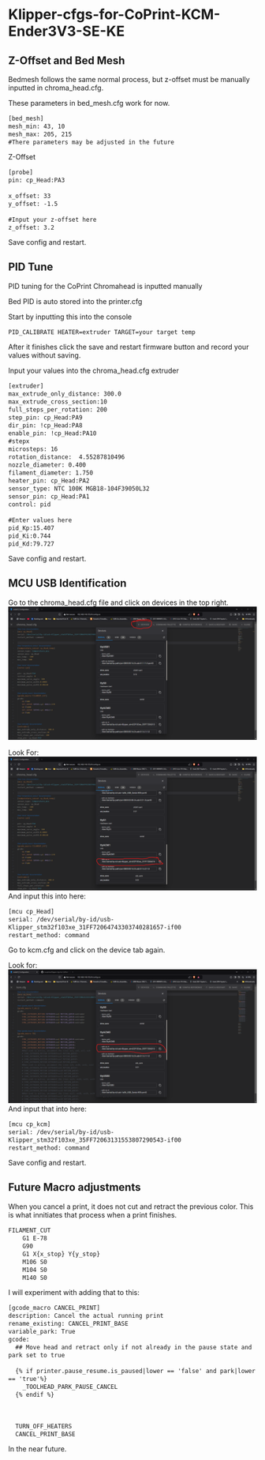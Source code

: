 # Klipper-cfgs-for-CoPrint-KCM-Ender3V3-SE-KE

## Z-Offset and Bed Mesh
Bedmesh follows the same normal process, but z-offset must be manually inputted in chroma_head.cfg.

These parameters in bed_mesh.cfg work for now.
```
[bed_mesh]
mesh_min: 43, 10
mesh_max: 205, 215
#There parameters may be adjusted in the future
```

Z-Offset
```
[probe]
pin: cp_Head:PA3

x_offset: 33
y_offset: -1.5

#Input your z-offset here
z_offset: 3.2
```
Save config and restart.

## PID Tune 
PID tuning for the CoPrint Chromahead is inputted manually 

Bed PID is auto stored into the printer.cfg

Start by inputting this into the console 
```
PID_CALIBRATE HEATER=extruder TARGET=your target temp 
```

After it finishes click the save and restart firmware button and record your values without saving.

Input your values into the chroma_head.cfg extruder
```
[extruder]
max_extrude_only_distance: 300.0
max_extrude_cross_section:10
full_steps_per_rotation: 200
step_pin: cp_Head:PA9
dir_pin: !cp_Head:PA8
enable_pin: !cp_Head:PA10
#stepx
microsteps: 16
rotation_distance:  4.55287810496
nozzle_diameter: 0.400
filament_diameter: 1.750
heater_pin: cp_Head:PA2
sensor_type: NTC 100K MGB18-104F39050L32
sensor_pin: cp_Head:PA1
control: pid

#Enter values here
pid_Kp:15.407
pid_Ki:0.744
pid_Kd:79.727
```
Save config and restart.

## MCU USB Identification
Go to the chroma_head.cfg file and click on devices in the top right.
![Serial](images/device.png)

Look For:
![sLong](images/long.png)
And input this into here:
```
[mcu cp_Head]
serial: /dev/serial/by-id/usb-Klipper_stm32f103xe_31FF72064743303740281657-if00
restart_method: command
```

Go to kcm.cfg and click on the device tab again.

Look for:
![sKCM](images/kcm.png)
And input that into here:
```
[mcu cp_kcm]
serial: /dev/serial/by-id/usb-Klipper_stm32f103xe_35FF72063131553807290543-if00
restart_method: command
```
Save config and restart.

## Future Macro adjustments
When you cancel a print, it does not cut and retract the previous color. 
This is what innitiates that process when a print finishes.
```
FILAMENT_CUT
    G1 E-78
    G90
    G1 X{x_stop} Y{y_stop}
    M106 S0
    M104 S0
    M140 S0
```
I will experiment with adding that to this: 
```
[gcode_macro CANCEL_PRINT]
description: Cancel the actual running print
rename_existing: CANCEL_PRINT_BASE
variable_park: True
gcode:
  ## Move head and retract only if not already in the pause state and park set to true

  {% if printer.pause_resume.is_paused|lower == 'false' and park|lower == 'true'%}
    _TOOLHEAD_PARK_PAUSE_CANCEL
  {% endif %}



  TURN_OFF_HEATERS
  CANCEL_PRINT_BASE
``` 
In the near future.
